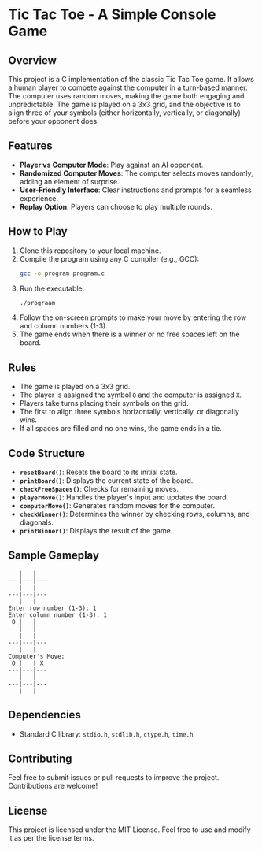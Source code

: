 # Tic Tac Toe - A Simple Console Game

## Overview
This project is a C implementation of the classic Tic Tac Toe game. It allows a human player to compete against the computer in a turn-based manner. The computer uses random moves, making the game both engaging and unpredictable. The game is played on a 3x3 grid, and the objective is to align three of your symbols (either horizontally, vertically, or diagonally) before your opponent does.

## Features
- **Player vs Computer Mode**: Play against an AI opponent.
- **Randomized Computer Moves**: The computer selects moves randomly, adding an element of surprise.
- **User-Friendly Interface**: Clear instructions and prompts for a seamless experience.
- **Replay Option**: Players can choose to play multiple rounds.

## How to Play
1. Clone this repository to your local machine.
2. Compile the program using any C compiler (e.g., GCC):
   ```bash
   gcc -o program program.c
   ```
3. Run the executable:
   ```bash
   ./prograam
   ```
4. Follow the on-screen prompts to make your move by entering the row and column numbers (1-3).
5. The game ends when there is a winner or no free spaces left on the board.

## Rules
- The game is played on a 3x3 grid.
- The player is assigned the symbol `O` and the computer is assigned `X`.
- Players take turns placing their symbols on the grid.
- The first to align three symbols horizontally, vertically, or diagonally wins.
- If all spaces are filled and no one wins, the game ends in a tie.

## Code Structure
- **`resetBoard()`**: Resets the board to its initial state.
- **`printBoard()`**: Displays the current state of the board.
- **`checkFreeSpaces()`**: Checks for remaining moves.
- **`playerMove()`**: Handles the player's input and updates the board.
- **`computerMove()`**: Generates random moves for the computer.
- **`checkWinner()`**: Determines the winner by checking rows, columns, and diagonals.
- **`printWinner()`**: Displays the result of the game.

## Sample Gameplay
```
   |   |  
---|---|---
   |   |  
---|---|---
   |   |  
Enter row number (1-3): 1
Enter column number (1-3): 1
 O |   |  
---|---|---
   |   |  
---|---|---
   |   |  
Computer's Move:
 O |   | X
---|---|---
   |   |  
---|---|---
   |   |  
```

## Dependencies
- Standard C library: `stdio.h`, `stdlib.h`, `ctype.h`, `time.h`

## Contributing
Feel free to submit issues or pull requests to improve the project. Contributions are welcome!

## License
This project is licensed under the MIT License. Feel free to use and modify it as per the license terms.

